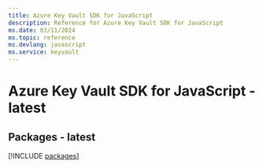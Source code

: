 ```yaml
---
title: Azure Key Vault SDK for JavaScript
description: Reference for Azure Key Vault SDK for JavaScript
ms.date: 03/11/2024
ms.topic: reference
ms.devlang: javascript
ms.service: keyvault
---
```

# Azure Key Vault SDK for JavaScript - latest
## Packages - latest
[!INCLUDE [packages](key-vault-index.md)]